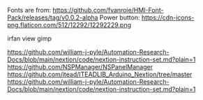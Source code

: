 Fonts are from: https://github.com/fvanroie/HMI-Font-Pack/releases/tag/v0.0.2-alpha
Power button: https://cdn-icons-png.flaticon.com/512/12292/12292229.png


irfan view
gimp


https://github.com/william-j-pyle/Automation-Research-Docs/blob/main/nextion/code/nextion-instruction-set.md?plain=1
https://github.com/NSPManager/NSPanelManager
https://github.com/itead/ITEADLIB_Arduino_Nextion/tree/master
https://github.com/william-j-pyle/Automation-Research-Docs/blob/main/nextion/code/nextion-instruction-set.md?plain=1
